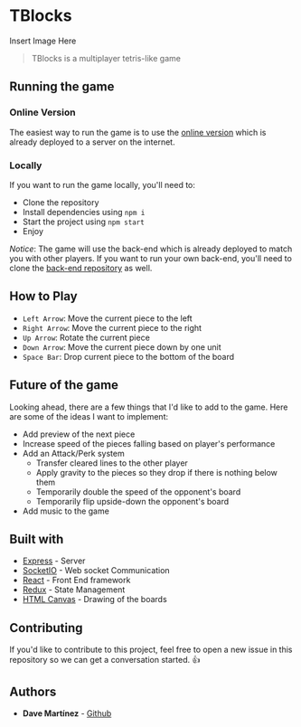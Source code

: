 # TBlocks

Insert Image Here

> TBlocks is a multiplayer tetris-like game

## Running the game

### Online Version

The easiest way to run the game is to use the [online version](https://bit.ly/2rVTPSj) which is already
deployed to a server on the internet.

### Locally

If you want to run the game locally, you'll need to:

* Clone the repository
* Install dependencies using `npm i`
* Start the project using `npm start`
* Enjoy

*Notice*: The game will use the back-end which is already deployed to match you
with other players. If you want to run your own back-end, you'll need to clone
the [back-end repository](https://bit.ly/2LjPctw) as well.


## How to Play

* `Left Arrow`: Move the current piece to the left
* `Right Arrow`: Move the current piece to the right
* `Up Arrow`: Rotate the current piece
* `Down Arrow`: Move the current piece down by one unit
* `Space Bar`: Drop current piece to the bottom of the board

## Future of the game

Looking ahead, there are a few things that I'd like to add to the game. Here
are some of the ideas I want to implement:

* Add preview of the next piece
* Increase speed of the pieces falling based on player's performance
* Add an Attack/Perk system
  * Transfer cleared lines to the other player
  * Apply gravity to the pieces so they drop if there is nothing below them
  * Temporarily double the speed of the opponent's board
  * Temporarily flip upside-down the opponent's board
* Add music to the game

## Built with

* [Express](https://expressjs.com) - Server
* [SocketIO](https://socket.io) - Web socket Communication
* [React](https://reactjs.org) - Front End framework
* [Redux](https://redux.js.org) - State Management
* [HTML Canvas](https://developer.mozilla.org/kab/docs/Web/API/Canvas_API) - Drawing of the boards

## Contributing

If you'd like to contribute to this project, feel free to open a new issue in
this repository so we can get a conversation started. 👍

## Authors

* **Dave Martínez** - [Github](https://github.com/dkm-coder)
